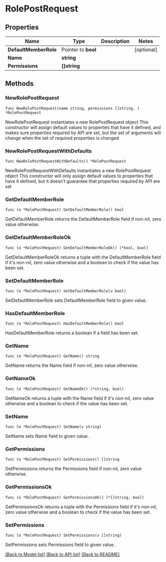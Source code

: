 # RolePostRequest

## Properties

Name | Type | Description | Notes
------------ | ------------- | ------------- | -------------
**DefaultMemberRole** | Pointer to **bool** |  | [optional] 
**Name** | **string** |  | 
**Permissions** | **[]string** |  | 

## Methods

### NewRolePostRequest

`func NewRolePostRequest(name string, permissions []string, ) *RolePostRequest`

NewRolePostRequest instantiates a new RolePostRequest object
This constructor will assign default values to properties that have it defined,
and makes sure properties required by API are set, but the set of arguments
will change when the set of required properties is changed

### NewRolePostRequestWithDefaults

`func NewRolePostRequestWithDefaults() *RolePostRequest`

NewRolePostRequestWithDefaults instantiates a new RolePostRequest object
This constructor will only assign default values to properties that have it defined,
but it doesn't guarantee that properties required by API are set

### GetDefaultMemberRole

`func (o *RolePostRequest) GetDefaultMemberRole() bool`

GetDefaultMemberRole returns the DefaultMemberRole field if non-nil, zero value otherwise.

### GetDefaultMemberRoleOk

`func (o *RolePostRequest) GetDefaultMemberRoleOk() (*bool, bool)`

GetDefaultMemberRoleOk returns a tuple with the DefaultMemberRole field if it's non-nil, zero value otherwise
and a boolean to check if the value has been set.

### SetDefaultMemberRole

`func (o *RolePostRequest) SetDefaultMemberRole(v bool)`

SetDefaultMemberRole sets DefaultMemberRole field to given value.

### HasDefaultMemberRole

`func (o *RolePostRequest) HasDefaultMemberRole() bool`

HasDefaultMemberRole returns a boolean if a field has been set.

### GetName

`func (o *RolePostRequest) GetName() string`

GetName returns the Name field if non-nil, zero value otherwise.

### GetNameOk

`func (o *RolePostRequest) GetNameOk() (*string, bool)`

GetNameOk returns a tuple with the Name field if it's non-nil, zero value otherwise
and a boolean to check if the value has been set.

### SetName

`func (o *RolePostRequest) SetName(v string)`

SetName sets Name field to given value.


### GetPermissions

`func (o *RolePostRequest) GetPermissions() []string`

GetPermissions returns the Permissions field if non-nil, zero value otherwise.

### GetPermissionsOk

`func (o *RolePostRequest) GetPermissionsOk() (*[]string, bool)`

GetPermissionsOk returns a tuple with the Permissions field if it's non-nil, zero value otherwise
and a boolean to check if the value has been set.

### SetPermissions

`func (o *RolePostRequest) SetPermissions(v []string)`

SetPermissions sets Permissions field to given value.



[[Back to Model list]](../README.md#documentation-for-models) [[Back to API list]](../README.md#documentation-for-api-endpoints) [[Back to README]](../README.md)


